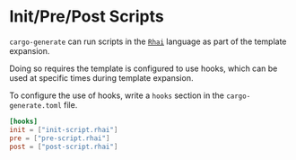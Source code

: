 # Init/Pre/Post Scripts

`cargo-generate` can run scripts in the [`Rhai`] language as part of the template expansion.

Doing so requires the template is configured to use hooks, which can be used at specific times
during template expansion.

To configure the use of hooks, write a `hooks` section in the `cargo-generate.toml` file.

```toml
[hooks]
init = ["init-script.rhai"]
pre = ["pre-script.rhai"]
post = ["post-script.rhai"]
```

[`Rhai`]: https://rhai.rs/book/
